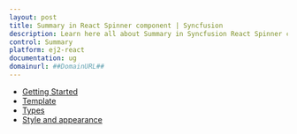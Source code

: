 ```yaml
---
layout: post
title: Summary in React Spinner component | Syncfusion
description: Learn here all about Summary in Syncfusion React Spinner component of Syncfusion Essential JS 2 and more.
control: Summary 
platform: ej2-react
documentation: ug
domainurl: ##DomainURL##
---
```


* [Getting Started](spinner/getting-started.md)
* [Template](spinner/template.md)
* [Types](spinner/types.md)
* [Style and appearance](spinner/style.md)